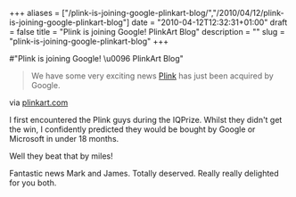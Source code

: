 +++
aliases = ["/plink-is-joining-google-plinkart-blog/","/2010/04/12/plink-is-joining-google-plinkart-blog"]
date = "2010-04-12T12:32:31+01:00"
draft = false
title = "Plink is joining Google! PlinkArt Blog"
description = ""
slug = "plink-is-joining-google-plinkart-blog"
+++

#"Plink is joining Google! \u0096 PlinkArt Blog"


 <div class="posterous_bookmarklet_entry">
 <blockquote class="posterous_long_quote">We have some very exciting news <a href="http://www.plinkart.com/">Plink</a> has just been acquired by Google.</blockquote>

<div class="posterous_quote_citation">via <a href="http://www.plinkart.com/blog/?p=77">plinkart.com</a></div>
 <p>I first encountered the Plink guys during the IQPrize. Whilst they didn't get the win, I confidently predicted they would be bought by Google or Microsoft in under 18 months.
</p><p>Well they beat that by miles!
</p><p>Fantastic news Mark and James. Totally deserved. Really really delighted for you both.</p></div>
 